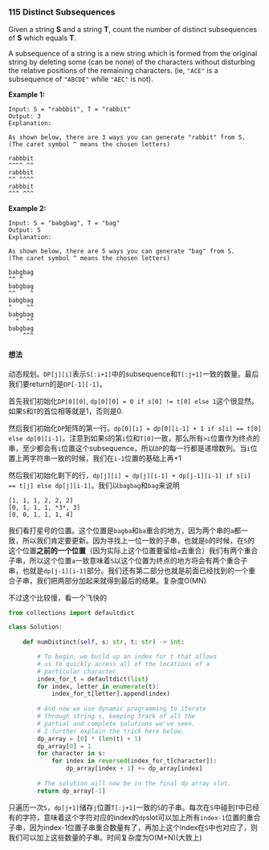 ### 115 Distinct Subsequences

Given a string **S** and a string **T**, count the number of distinct subsequences of **S** which equals **T**.

A subsequence of a string is a new string which is formed from the original string by deleting some (can be none) of the characters without disturbing the relative positions of the remaining characters. (ie, `"ACE"` is a subsequence of `"ABCDE"` while `"AEC"` is not).

**Example 1:**

```
Input: S = "rabbbit", T = "rabbit"
Output: 3
Explanation:

As shown below, there are 3 ways you can generate "rabbit" from S.
(The caret symbol ^ means the chosen letters)

rabbbit
^^^^ ^^
rabbbit
^^ ^^^^
rabbbit
^^^ ^^^
```

**Example 2:**

```
Input: S = "babgbag", T = "bag"
Output: 5
Explanation:

As shown below, there are 5 ways you can generate "bag" from S.
(The caret symbol ^ means the chosen letters)

babgbag
^^ ^
babgbag
^^    ^
babgbag
^    ^^
babgbag
  ^  ^^
babgbag
    ^^^
```

#### 想法

动态规划。`DP[j][i]`表示`S[:i+1]`中的subsequence和`T[:j+1]`一致的数量。最后我们要return的是`DP[-1][-1]`。

首先我们初始化`DP[0][0]`, `dp[0][0] = 0 if s[0] != t[0] else 1`这个很显然。如果`S`和`T`的首位相等就是1，否则是0.

然后我们初始化`DP`矩阵的第一行。`dp[0][i] = dp[0][i-1] + 1 if s[i] == t[0] else dp[0][i-1]`。注意到如果`S`的第`i`位和`T[0]`一致，那么所有`>i`位置作为终点的串，至少都会有`i`位置这个subsequence，所以`DP`的每一行都是递增数列。当`i`位置上两字符串一致的时候，我们在`i-1`位置的基础上再+1

然后我们初始化剩下的行，`dp[j][i] = dp[j][i-1] + dp[j-1][i-1] if s[i] == t[j] else dp[j][i-1]`。我们以`bagbag`和`bag`来说明

```
[1, 1, 1, 2, 2, 2]
[0, 1, 1, 1, *3*, 3]
[0, 0, 1, 1, 1, 4]
```

我们看打星号的位置。这个位置是`bagba`和`ba`重合的地方，因为两个串的`a`都一致，所以我们肯定要更新。因为寻找上一位一致的子串，也就是`b`的时候，在`S`的这个位置**之前的一个位置**（因为实际上这个位置要留给`a`去重合）我们有两个重合子串，所以这个位置`a`一致意味着`S`以这个位置为终点的地方将会有两个重合子串，也就是`dp[j-1][i-1]`部分。我们还有第二部分也就是前面已经找到的一个重合子串，我们把两部分加起来就得到最后的结果。复杂度O(MN)

不过这个比较慢，看一个飞快的

```python
from collections import defaultdict

class Solution:
    
    def numDistinct(self, s: str, t: str) -> int:

        # To begin, we build up an index for t that allows
        # us to quickly access all of the locations of a 
        # particular character.
        index_for_t = defaultdict(list)
        for index, letter in enumerate(t):
            index_for_t[letter].append(index)
        
        # And now we use dynamic programming to iterate 
        # through string s, keeping track of all the 
        # partial and complete solutions we've seen.
        # I further explain the trick here below.
        dp_array = [0] * (len(t) + 1)
        dp_array[0] = 1
        for character in s:
            for index in reversed(index_for_t[character]):
                dp_array[index + 1] += dp_array[index]
        
        # The solution will now be in the final dp array slot.
        return dp_array[-1]
```

只遍历一次`S`，`dp[j+1]`储存`j`位置`T[:j+1]`一致的`S`的子串。每次在`S`中碰到`T`中已经有的字符，意味着这个字符对应的index的`dp`slot可以加上所有`index-1`位置的重合子串，因为index-1位置子串重合数量有了，再加上这个index在`S`中也对应了，则我们可以加上这些数量的子串。时间复杂度为O(M+N)(大致上)